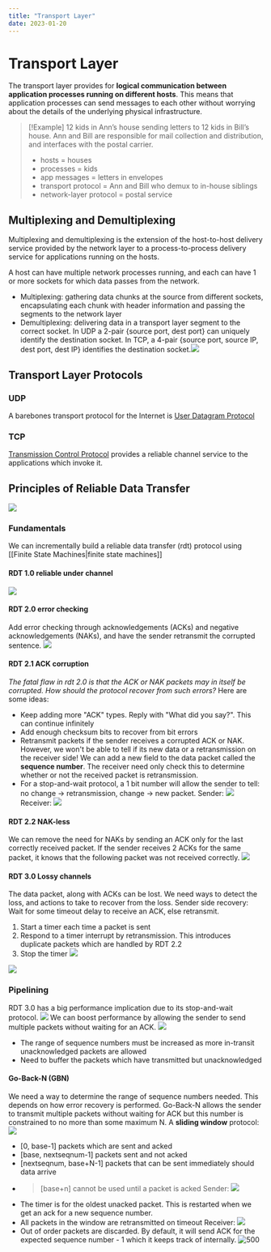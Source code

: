 ```yaml
---
title: "Transport Layer"
date: 2023-01-20
---
```

# Transport Layer
The transport layer provides for **logical communication between application processes running on different hosts**. This means that application processes can send messages to each other without worrying about the details of the underlying physical infrastructure.
> [!Example]
> 12 kids in Ann’s house sending letters to 12 kids in Bill’s house. Ann and Bill are responsible for mail collection and distribution, and interfaces with the postal carrier.
> - hosts = houses  
> - processes = kids  
> - app messages = letters in envelopes  
> - transport protocol = Ann and Bill who demux to in-house siblings  
> - network-layer protocol = postal service
## Multiplexing and Demultiplexing
Multiplexing and demultiplexing is the extension of the host-to-host delivery service provided by the network layer to a process-to-process delivery service for applications running on the hosts.

A host can have multiple network processes running, and each can have 1 or more sockets for which data passes from the network. 
- Multiplexing: gathering data chunks at the source from different sockets, encapsulating each chunk with header information and passing the segments to the network layer
- Demultiplexing: delivering data in a transport layer segment to the correct socket. In UDP a 2-pair {source port, dest port} can uniquely identify the destination socket. In TCP, a 4-pair {source port, source IP, dest port, dest IP} identifies the destination socket.![](https://i.imgur.com/USGmCjF.png)
## Transport Layer Protocols
### UDP
A barebones transport protocol for the Internet is [User Datagram Protocol](Notes/User%20Datagram%20Protocol.md)
### TCP
[Transmission Control Protocol](Notes/Transmission%20Control%20Protocol.md) provides a reliable channel service to the applications which invoke it.
## Principles of Reliable Data Transfer
![](https://i.imgur.com/lcBKkXz.png)
### Fundamentals
We can incrementally build a reliable data transfer (rdt) protocol using [[Finite State Machines|finite state machines]]
#### RDT 1.0 reliable under channel
![](https://i.imgur.com/CXSayAv.png)
#### RDT 2.0 error checking
Add error checking through acknowledgements (ACKs) and negative acknowledgements (NAKs), and have the sender retransmit the corrupted sentence.
![](https://i.imgur.com/ULJ2VIw.png)
#### RDT 2.1 ACK corruption
*The fatal flaw in rdt 2.0 is that the ACK or NAK packets may in itself be corrupted. How should the protocol recover from such errors?* Here are some ideas:
- Keep adding more "ACK" types. Reply with "What did you say?". This can continue infinitely
- Add enough checksum bits to recover from bit errors
- Retransmit packets if the sender receives a corrupted ACK or NAK. However, we won't be able to tell if its new data or a retransmission on the receiver side!
We can add a new field to the data packet called the **sequence number**. The receiver need only check this to determine whether or not the received packet is retransmission.
- For a stop-and-wait protocol, a 1 bit number will allow the sender to tell: no change -> retransmission, change -> new packet.
Sender:
![](https://i.imgur.com/lfXGhV8.png)
Receiver:
![](https://i.imgur.com/pUKCgOO.png)
#### RDT 2.2 NAK-less
We can remove the need for NAKs by sending an ACK only for the last correctly received packet. If the sender receives 2 ACKs for the same packet, it knows that the following packet was not received correctly.
![](https://i.imgur.com/uWZ4eqn.png)
#### RDT 3.0 Lossy channels
The data packet, along with ACKs can be lost. We need ways to detect the loss, and actions to take to recover from the loss.
Sender side recovery: Wait for some timeout delay to receive an ACK, else retransmit. 
1. Start a timer each time a packet is sent
2. Respond to a timer interrupt by retransmission. This introduces duplicate packets which are handled by RDT 2.2
3. Stop the timer
![](https://i.imgur.com/JmdbEgP.png)

![](https://i.imgur.com/kz8htxG.png)
### Pipelining
RDT 3.0 has a big performance implication due to its stop-and-wait protocol.
![](https://i.imgur.com/JBrYwTi.png)
We can boost performance by allowing the sender to send multiple packets without waiting for an ACK.
![](https://i.imgur.com/HDtzlWY.png)
- The range of sequence numbers must be increased as more in-transit unacknowledged packets are allowed
- Need to buffer the packets which have transmitted but unacknowledged
#### Go-Back-N (GBN)
We need a way to determine the range of sequence numbers needed. This depends on how error recovery is performed. Go-Back-N allows the sender to transmit multiple packets without waiting for ACK but this number is constrained to no more than some maximum N.
A **sliding window** protocol: ![](https://i.imgur.com/LJ0QadF.png)
- [0, base-1] packets which are sent and acked
- [base, nextseqnum-1] packets sent and not acked
- [nextseqnum, base+N-1] packets that can be sent immediately should data arrive
- > [base+n] cannot be used until a packet is acked
Sender:
![](https://i.imgur.com/Q0VL5tp.png)
- The timer is for the oldest unacked packet. This is restarted when we get an ack for a new sequence number.
- All packets in the window are retransmitted on timeout
Receiver:
![](https://i.imgur.com/qKzbKpQ.png)
- Out of order packets are discarded. By default, it will send ACK for the expected sequence number - 1 which it keeps track of internally.
![500](https://i.imgur.com/ZyILnBG.png)

